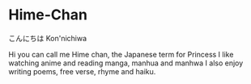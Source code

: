 # Hime-Chan
こんにちは
Kon'nichiwa

Hi you can call me Hime chan, the Japanese term for Princess
I like watching anime and reading manga, manhua and manhwa
I also enjoy writing poems, free verse, rhyme and haiku.
